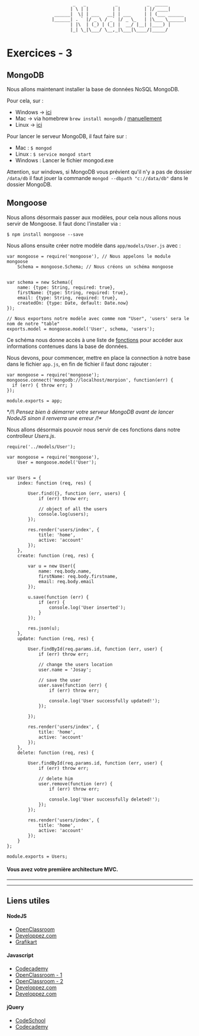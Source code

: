 				             _   _           _           _  _____       
				            | \ | |         | |         | |/ ____|      
				      ______|  \| | ___   __| | ___     | | (___ ______ 
				     |______| . ` |/ _ \ / _` |/ _ \_   | |\___ \______|
				            | |\  | (_) | (_| |  __/ |__| |____) |      
				            |_| \_|\___/ \__,_|\___|\____/|_____/       
                                                    
                                                    
                                                    
# Exercices - 3

## MongoDB

Nous allons maintenant installer la base de données NoSQL MongoDB. 

Pour cela, sur : 
* Windows -> [ici](https://www.mongodb.org/downloads?_ga=1.106157894.453929076.1445029065#production)
* Mac -> via homebrew `brew install mongodb` / [manuellement](http://docs.mongodb.org/master/tutorial/install-mongodb-on-os-x/?_ga=1.38942950.453929076.1445029065#install-mongodb-manually)
* Linux -> [ici](http://docs.mongodb.org/manual/tutorial/install-mongodb-on-ubuntu/#install-mongodb)

Pour lancer le serveur MongoDB, il faut faire sur : 
* Mac : `$ mongod`
* Linux : `$ service mongod start`
* Windows : Lancer le fichier mongod.exe

Attention, sur windows, si MongoDB vous prévient qu'il n'y a pas de dossier `/data/db` il faut jouer la commande `mongod --dbpath "c://data/db"` dans le dossier MongoDB. 

## Mongoose

Nous allons désormais passer aux modèles, pour cela nous allons nous servir de Mongoose. Il faut donc l'installer via : 

```
$ npm install mongoose --save
```

Nous allons ensuite créer notre modèle dans `app/models/User.js` avec : 

```
var mongoose = require('mongoose'), // Nous appelons le module mongoose
    Schema = mongoose.Schema; // Nous créons un schéma mongoose


var schema = new Schema({
    name: {type: String, required: true},
    firstName: {type: String, required: true},
    email: {type: String, required: true},
    createdOn: {type: Date, default: Date.now}
});

// Nous exportons notre modèle avec comme nom "User", 'users' sera le nom de notre "table"
exports.model = mongoose.model('User', schema, 'users'); 
```

Ce schéma nous donne accès à une liste de [fonctions](http://mongoosejs.com/docs/api.html) pour accéder aux informations contenues dans la base de données. 

Nous devons, pour commencer, mettre en place la connection à notre base dans le fichier `app.js`, en fin de fichier il faut donc rajouter : 

```
var mongoose = require('mongoose');
mongoose.connect('mongodb://localhost/morpion', function(err) {
  if (err) { throw err; }
}); 

module.exports = app;
``` 

**/!\ Pensez bien à démarrer votre serveur MongoDB avant de lancer NodeJS sinon il renverra une erreur /!\**

Nous allons désormais pouvoir nous servir de ces fonctions dans notre controlleur _Users.js_.

```
require('../models/User');

var mongoose = require('mongoose'),
    User = mongoose.model('User');


var Users = {
    index: function (req, res) {

        User.find({}, function (err, users) {
            if (err) throw err;

            // object of all the users
            console.log(users);
        });

        res.render('users/index', {
            title: 'home',
            active: 'account'
        });
    },
    create: function (req, res) {

        var u = new User({
            name: req.body.name,
            firstName: req.body.firstname,
            email: req.body.email
        });

        u.save(function (err) {
            if (err) {
                console.log('User inserted');
            }
        });

        res.json(u);
    },
    update: function (req, res) {

        User.findById(req.params.id, function (err, user) {
            if (err) throw err;

            // change the users location
            user.name = 'Josay';

            // save the user
            user.save(function (err) {
                if (err) throw err;

                console.log('User successfully updated!');
            });

        });

        res.render('users/index', {
            title: 'home',
            active: 'account'
        });
    },
    delete: function (req, res) {

        User.findById(req.params.id, function (err, user) {
            if (err) throw err;

            // delete him
            user.remove(function (err) {
                if (err) throw err;

                console.log('User successfully deleted!');
            });
        });

        res.render('users/index', {
            title: 'home',
            active: 'account'
        });
    }
};

module.exports = Users;
```

#### Vous avez votre première architecture MVC.

__________
__________

## Liens utiles 

#### NodeJS

* [OpenClassroom](https://openclassrooms.com/courses/des-applications-ultra-rapides-avec-node-js)
* [Developpez.com](http://nodejs.developpez.com/tutoriels/javascript/node-js-livre-debutant/)
* [Grafikart](http://www.grafikart.fr/tutoriels/nodejs/nodejs-socketio-tchat-366)

#### Javascript

* [Codecademy](https://www.codecademy.com/tracks/javascript)
* [OpenClassroom - 1](https://openclassrooms.com/courses/tout-sur-le-javascript)
* [OpenClassroom - 2](https://openclassrooms.com/courses/dynamisez-vos-sites-web-avec-javascript)
* [Developpez.com](http://javascript.developpez.com/cours/)
* [Developpez.com](http://javascript.developpez.com/cours/)

#### jQuery

* [CodeSchool](https://www.codeschool.com/courses/try-jquery)
* [Codecademy](https://www.codecademy.com/tracks/jquery)
